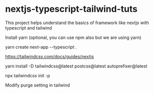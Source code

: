 # nextjs-typescript-tailwind-tuts
This project helps understand the basics of framework like nextjs with typescript and tailwind

Install yarn (optional, you can use npm also but we are using yarn)

<!-- create next app with typescript -->
yarn create next-app --typescript .  

<!-- Tailwind config guide for nextjs -->
https://tailwindcss.com/docs/guides/nextjs

<!-- Intall tailwind dev dependencies -->
yarn install -D tailwindcss@latest postcss@latest autoprefixer@latest


<!-- Initialize tailwind config -->
npx tailwindcss init -p



Modify purge setting in tailwind




